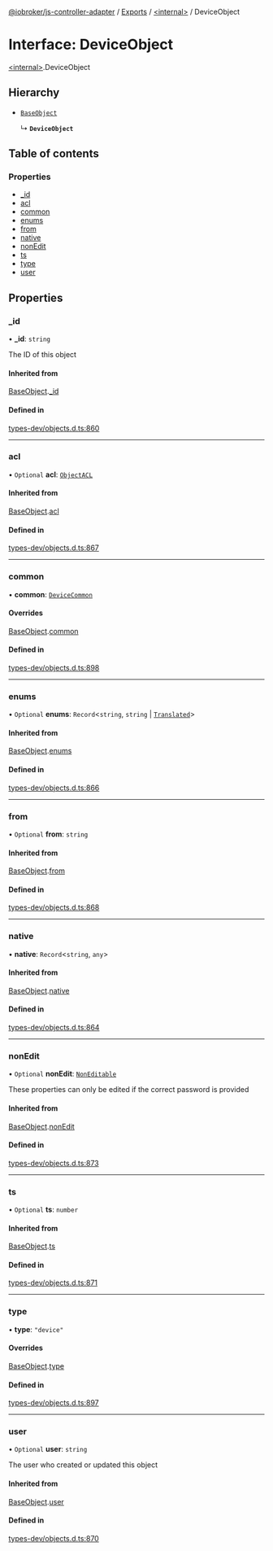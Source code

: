 [@iobroker/js-controller-adapter](../README.md) / [Exports](../modules.md) / [\<internal\>](../modules/internal_.md) / DeviceObject

# Interface: DeviceObject

[\<internal\>](../modules/internal_.md).DeviceObject

## Hierarchy

- [`BaseObject`](internal_.BaseObject.md)

  ↳ **`DeviceObject`**

## Table of contents

### Properties

- [\_id](internal_.DeviceObject.md#_id)
- [acl](internal_.DeviceObject.md#acl)
- [common](internal_.DeviceObject.md#common)
- [enums](internal_.DeviceObject.md#enums)
- [from](internal_.DeviceObject.md#from)
- [native](internal_.DeviceObject.md#native)
- [nonEdit](internal_.DeviceObject.md#nonedit)
- [ts](internal_.DeviceObject.md#ts)
- [type](internal_.DeviceObject.md#type)
- [user](internal_.DeviceObject.md#user)

## Properties

### \_id

• **\_id**: `string`

The ID of this object

#### Inherited from

[BaseObject](internal_.BaseObject.md).[_id](internal_.BaseObject.md#_id)

#### Defined in

[types-dev/objects.d.ts:860](https://github.com/ioBroker/ioBroker.js-controller/blob/bb39b56985d2141130fd7ada5e4d35b1a3779c05/packages/types-dev/objects.d.ts#L860)

___

### acl

• `Optional` **acl**: [`ObjectACL`](internal_.ObjectACL.md)

#### Inherited from

[BaseObject](internal_.BaseObject.md).[acl](internal_.BaseObject.md#acl)

#### Defined in

[types-dev/objects.d.ts:867](https://github.com/ioBroker/ioBroker.js-controller/blob/bb39b56985d2141130fd7ada5e4d35b1a3779c05/packages/types-dev/objects.d.ts#L867)

___

### common

• **common**: [`DeviceCommon`](internal_.DeviceCommon.md)

#### Overrides

[BaseObject](internal_.BaseObject.md).[common](internal_.BaseObject.md#common)

#### Defined in

[types-dev/objects.d.ts:898](https://github.com/ioBroker/ioBroker.js-controller/blob/bb39b56985d2141130fd7ada5e4d35b1a3779c05/packages/types-dev/objects.d.ts#L898)

___

### enums

• `Optional` **enums**: `Record`\<`string`, `string` \| [`Translated`](../modules/internal_.md#translated)\>

#### Inherited from

[BaseObject](internal_.BaseObject.md).[enums](internal_.BaseObject.md#enums)

#### Defined in

[types-dev/objects.d.ts:866](https://github.com/ioBroker/ioBroker.js-controller/blob/bb39b56985d2141130fd7ada5e4d35b1a3779c05/packages/types-dev/objects.d.ts#L866)

___

### from

• `Optional` **from**: `string`

#### Inherited from

[BaseObject](internal_.BaseObject.md).[from](internal_.BaseObject.md#from)

#### Defined in

[types-dev/objects.d.ts:868](https://github.com/ioBroker/ioBroker.js-controller/blob/bb39b56985d2141130fd7ada5e4d35b1a3779c05/packages/types-dev/objects.d.ts#L868)

___

### native

• **native**: `Record`\<`string`, `any`\>

#### Inherited from

[BaseObject](internal_.BaseObject.md).[native](internal_.BaseObject.md#native)

#### Defined in

[types-dev/objects.d.ts:864](https://github.com/ioBroker/ioBroker.js-controller/blob/bb39b56985d2141130fd7ada5e4d35b1a3779c05/packages/types-dev/objects.d.ts#L864)

___

### nonEdit

• `Optional` **nonEdit**: [`NonEditable`](internal_.NonEditable.md)

These properties can only be edited if the correct password is provided

#### Inherited from

[BaseObject](internal_.BaseObject.md).[nonEdit](internal_.BaseObject.md#nonedit)

#### Defined in

[types-dev/objects.d.ts:873](https://github.com/ioBroker/ioBroker.js-controller/blob/bb39b56985d2141130fd7ada5e4d35b1a3779c05/packages/types-dev/objects.d.ts#L873)

___

### ts

• `Optional` **ts**: `number`

#### Inherited from

[BaseObject](internal_.BaseObject.md).[ts](internal_.BaseObject.md#ts)

#### Defined in

[types-dev/objects.d.ts:871](https://github.com/ioBroker/ioBroker.js-controller/blob/bb39b56985d2141130fd7ada5e4d35b1a3779c05/packages/types-dev/objects.d.ts#L871)

___

### type

• **type**: ``"device"``

#### Overrides

[BaseObject](internal_.BaseObject.md).[type](internal_.BaseObject.md#type)

#### Defined in

[types-dev/objects.d.ts:897](https://github.com/ioBroker/ioBroker.js-controller/blob/bb39b56985d2141130fd7ada5e4d35b1a3779c05/packages/types-dev/objects.d.ts#L897)

___

### user

• `Optional` **user**: `string`

The user who created or updated this object

#### Inherited from

[BaseObject](internal_.BaseObject.md).[user](internal_.BaseObject.md#user)

#### Defined in

[types-dev/objects.d.ts:870](https://github.com/ioBroker/ioBroker.js-controller/blob/bb39b56985d2141130fd7ada5e4d35b1a3779c05/packages/types-dev/objects.d.ts#L870)
